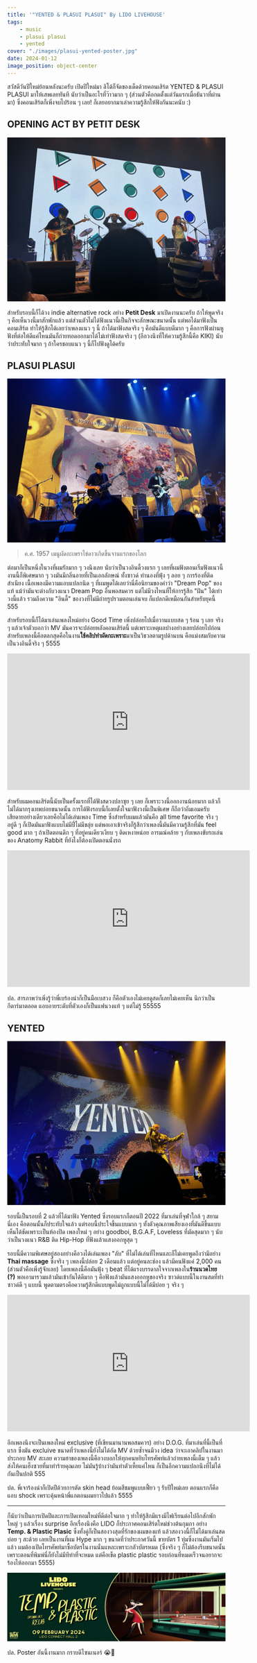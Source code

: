 ```yaml
---
title: '"YENTED & PLASUI PLASUI" By LIDO LIVEHOUSE'
tags:
    - music
    - plasui plasui
    - yented
cover: "./images/plasui-yented-poster.jpg"
date: 2024-01-12
image_position: object-center
---
```


สวัสดีวันปีใหม่ย้อนหลังนะครับ เปิดปีใหม่มา ลิโด้ก็จัดของเด็ดด้วยคอนเสิร์ต YENTED & PLASUI PLASUI มาให้เสพเลยทันที นับว่าเป็นอะไรที่ว๊าวมาก ๆ (ส่วนตัวคือกดตั้งแต่วันแรกเมื่อธันวาที่ผ่านมา) ซึ่งคอนเสิร์ตก็เพิ่งจบไปร้อน ๆ เลย! ก็เลยอยากมาเล่าความรู้สึกให้ฟังกันนะคนับ :)

## OPENING ACT BY PETIT DESK

![Petit Desk](./images/petit-desk.jpg)

สำหรับรอบนี้ก็ได้วง indie alternative rock อย่าง **Petit Desk** มาเปิดงานนะครับ ถ้าให้พูดจริง ๆ คือเห็นวงนี้มาสักพักแล้ว แต่ส่วนตัวไม่ได้ฟังแนวนี้เป็นกิจจะลักษณะขนาดนั้น แต่พอได้มาฟังเป็นคอนเสิร์ต ทำให้รู้สึกได้เลยว่าเพลงแนว ๆ นี้ ถ้าได้มาฟังสดจริง ๆ คือมันดีแบบดีมาก ๆ คือการฟังผ่านหูฟังที่ต่อให้ดีแค่ไหนมันก็ถ่ายทอดออกมาได้ไม่เท่าฟังสดจริง ๆ (อีกวงนึงที่ให้ความรู้สึกนี้คือ KIKI) นับว่าประทับใจมาก ๆ ถ้าใครชอบแนว ๆ นี้ก็ไปฟังดูได้ครับ

## PLASUI PLASUI

![Plasui Plasui](./images/plasui.jpg)

> ค.ศ. 1957 เมนูผัดกะเพราไข่ดาวเกิดขึ้นจานแรกของโลก

ต่อมาก็เป็นหนึ่งในวงที่ผมรักมาก ๆ วงนึงเลย นับว่าเป็นวงอินดี้วงแรก ๆ เลยที่ผมฟังตอนเริ่มฟังแนวนี้ งานนี้ก็พิเศษมาก ๆ วงมันมีกลิ่นอายที่เป็นเอกลักษณ์ ทั้งซาวด์ ทำนองที่ฟุ้ง ๆ ลอย ๆ การร้องที่ติดสำเนียง เนื้อเพลงมีความแอบแปลกนิด ๆ ที่ผมพูดได้เลยว่านี่คือนิยามของคำว่า "Dream Pop" ของแท้ แม้ว่ามันจะต่างกับวงแนว Dream Pop อื่นพอสมควร แต่ไม่มีวงไหนที่ให้การรู้สึก "ฝัน" ได้เท่าวงนี้แล้ว รวมถึงความ "อินดี้" ของวงที่ไม่มีถ่ายรูปรวมตอนเล่นจบ ก็แปลกดีเหมือนกันสำหรับยุคนี้ 555

สำหรับรอบนี้ก็ได้มาเล่นเพลงใหม่อย่าง Good Time เพิ่งปล่อยไปเมื่อวานแบบสด ๆ ร้อน ๆ เลย จริง ๆ แล้วเจ้าตัวบอกว่า MV มันควรจะปล่อยหลังคอนเสิร์ตนี้ แต่เพราะเหตุผลบ่่างอย่างเลยปล่อยไปก่อน สำหรับเพลงนี้คือตลกสุดคือในงาน**ใช้คลิปทำผัดกะเพราะ**มาเป็นวิชวลตามรูปด้านบน คือแม่งสมกับความเป็นวงอินดี้จริง ๆ 5555

<iframe width="560" height="315" src="https://www.youtube.com/embed/Wfv7DFY12pc?si=rL0hRCyEHdNI9ZMk" title="YouTube video player" frameborder="0" allow="accelerometer; autoplay; clipboard-write; encrypted-media; gyroscope; picture-in-picture; web-share" allowfullscreen></iframe>

สำหรับผมคอนเสิร์ตนี้นับเป็นครั้งแรกที่ได้ฟังสดวงปลาซุย ๆ เลย ก็เพราะวงนี้ออกงานน้อยมาก แล้วก็ไม่ได้มากรุงเทพบ่อยขนาดนั้น การได้ฟังรอบนี้ก็เลยตั้งใจมาฟังวงนี้เป็นพิเศษ ก็ถือว่าอิ่มเอมครับ เสียดายอย่างเดียวเลยคือไม่ได้เล่นเพลง Time ซึ่งสำหรับผมแล้วมันคือ all time favorite จริง ๆ อยู่ดี ๆ ก็เปิดมันมาฟังแบบไม่มีปี่ไม่มีขลุ่ย แต่พอเอาเข้าจริงก็รู้สึกว่าเพลงนี้มันมีความรู้สึกที่มัน feel good มาก ๆ ถ้าเปิดตอนดึก ๆ ที่อยู่คนเดียวเงียบ ๆ ติดเหงาหน่อย อารมณ์คล้าย ๆ กับเพลงขับรถเล่นของ Anatomy Rabbit ที่ยังไงก็ต้องเปิดตอนนั่งรถ

<iframe width="560" height="315" src="https://www.youtube.com/embed/X7dlHE1xESQ?si=H53yWqEx_wQGkOIW" title="YouTube video player" frameborder="0" allow="accelerometer; autoplay; clipboard-write; encrypted-media; gyroscope; picture-in-picture; web-share" allowfullscreen></iframe>

ปล. สารภาพว่าเพิ่งรู้ว่าพี่เบร้องนำก็เป็นมือเบสวง ก็คือตัวเองไม่เคยดูสดก็เลยไม่เคยเห็น นึกว่าเป็นกีตาร์มาตลอด แอบอายระดับที่ตัวเองก็เป็นแฟนวงแท้ ๆ แต่ไม่รู้ 55555

## YENTED

![Yented](./images/yented.jpg)

รอบนี้เป็นรอบที่ 2 แล้วที่ได้มาฟัง Yented ซึ่งรอบแรกก็ตอนปี 2022 ที่มาเล่นที่จุฬาใกล้ ๆ สยามนี่เอง คือตอนนั้นก็ประทับใจแล้ว แต่รอบนี้ประใจขึ้นแบบมาก ๆ ทั้งตัวคุณภาพเสียงเองที่มันดีขึ้นแบบเห็นได้ชัดเพราะเป็นห้องปิด เพลงใหม่ ๆ อย่าง goodboi, B.G.A.F, Loveless ที่มัดสุดมาก ๆ นับว่าเป็นวงแนว R&B ติด Hip-Hop ที่ฟังแล้วแสงออกหูสุด ๆ

รอบนี้มีความพิเศษอยู่สองอย่างคือวงได้เล่นเพลง "ลับ" ที่ไม่ได้เล่นที่ไหนและก็ไม่เคยพูดถึงว่ามีอย่าง **Thai massage** ซึ่งจริง ๆ เพลงนี้ปล่อย 2 เดือนแล้ว แต่อยู่คนละช่อง แล้วมีคนฟังแค่ 2,000 คน (ส่วนตัวคือเพิ่งรู้จักเลย) โดยเพลงนี้คือมันฟุ้ง ๆ beat ที่ได้แรงบรรดาลใจจากเพลงใน**ร้านนวดไทย (?)** พอเอามารวมแล้วมันเข้ากันได้ดีมาก ๆ คือฟังแล้วมันแสงออกหูของจริง ซาวด์แบบนี้ในงานสดที่ทำซาวด์ดี ๆ แบบนี้ พูดตามตรงคือความรู้สึกดีแบบพูดไม่ถูกแบบนี้ไม่ได้มีบ่อย ๆ จริง ๆ

<iframe width="560" height="315" src="https://www.youtube.com/embed/JQI4iCND298?si=ugL6YYg-viaS36TL" title="YouTube video player" frameborder="0" allow="accelerometer; autoplay; clipboard-write; encrypted-media; gyroscope; picture-in-picture; web-share" allowfullscreen></iframe>

อีกเพลงนึงจะเป็นเพลงใหม่ exclusive (ที่เขียนมานานพอสมควร) อย่าง D.O.G. ที่มาเล่นที่นี้เป็นที่แรก ซึ่งมัน excluive ขนาดที่ว่าเพลงนี้ยังไม่ได้อัด MV ด้วยซ้ำจนมีวง idea ว่าจะเอาคลิปในงานมาประกอบ MV สะเลย ความฮาของเพลงนี้คือวงบอกให้ทุกคนหยิบโทรศัพท์แล้วถ่ายเพลงนี้เต็ม ๆ แล้วส่งให้คนเฮ็งซวยที่มาทำร้ายคุณเลย ไม่มันรู้บ้างว่ามันทำตัวเหี้ยแค่ไหน ก็เป็นอีกความแปลกนึงที่ไม่ได้กันเป็นปกติ 555

ปล. พี่เจาร้องนำก็เปิดปีด้วยการตัด skin head ย้อมสีชมพูแบบเฟี้ยว ๆ รับปีใหม่เลย ตอนแรกก็คือแอบ shock เพราะคุ้นหน้าพี่แกตอนผมยาวไปแล้ว 5555

---

ก็นับว่าเป็นการเปิดปีและการเปิดเทอมใหม่ที่ดีต่อใจมาก ๆ ทำให้รู้สึกมีแรงมีไฟเรียนต่อไปอีกสักพักใหญ่ ๆ แล้วเรื่อง surprise อีกเรื่องนึงคือ LIDO ก็ประกาศคอนเสิร์ตใหม่ช่วงต้นกุมภา อย่าง **Temp. & Plastic Plasic** ซึ่งทั้งคู่ก็เป็นสองวงสุดที่รักของผมของแท้ แล้วสองวงนี้ก็ไม่ได้มาเล่นสดบ่อย ๆ สะด้วย เลยเป็นงานที่ผม Hype มาก ๆ ขนาดที่ว่าประกาศวันนี้ ขายบัตร 1 ทุ่มซึ่งงานมันเริ่มไปแล้ว ผมต้องเปิดโทรศัพท์มาซื้อบัตรในงานนั่นแหละเพราะกลัวบัตรหมด (ซึ่งจริง ๆ ก็ไม่ต้องรีบขนาดนั้น เพราะตอนที่พิมพ์นี่ก็ยังไม่มีทีท่าที่จะหมด แต่คือเข็ด plastic plastic รอบก่อนที่หมดเร็วจนอยากจะร้องไห้ออกมา 5555)

![Temp. & Plastic Plastic](./images/temp-plastic-plastic.jpg)

ปล. Poster อันนี้งานมาก กราบดีไซนเนอร์ 😭🙏

